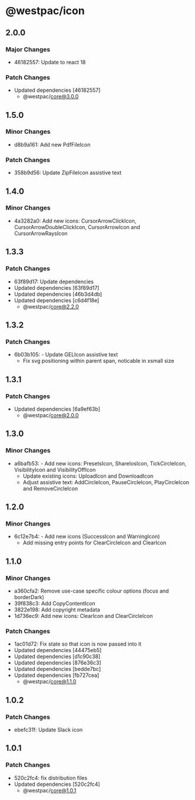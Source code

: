 # @westpac/icon

## 2.0.0

### Major Changes

- 46182557: Update to react 18

### Patch Changes

- Updated dependencies [46182557]
  - @westpac/core@3.0.0

## 1.5.0

### Minor Changes

- d8b9a161: Add new PdfFileIcon

### Patch Changes

- 358b9d56: Update ZipFileIcon assistive text

## 1.4.0

### Minor Changes

- 4a3282a0: Add new icons: CursorArrowClickIcon, CursorArrowDoubleClickIcon, CursorArrowIcon and CursorArrowRaysIcon

## 1.3.3

### Patch Changes

- 63f89d17: Update dependencies
- Updated dependencies [63f89d17]
- Updated dependencies [46b3d4db]
- Updated dependencies [c6d4f18e]
  - @westpac/core@2.2.0

## 1.3.2

### Patch Changes

- 6b03b105: - Update GELIcon assistive text
  - Fix svg positioning within parent span, noticable in xsmall size

## 1.3.1

### Patch Changes

- Updated dependencies [6a9ef63b]
  - @westpac/core@2.0.0

## 1.3.0

### Minor Changes

- a6bafb53: - Add new icons: PresetsIcon, ShareIosIcon, TickCircleIcon, VisibilityIcon and VisibilityOffIcon
  - Update existing icons: UploadIcon and DownloadIcon
  - Adjust assistive text: AddCircleIcon, PauseCircleIcon, PlayCircleIcon and RemoveCircleIcon

## 1.2.0

### Minor Changes

- 6c12e7b4: - Add new icons (SuccessIcon and WarningIcon)
  - Add missing entry points for ClearCircleIcon and ClearIcon

## 1.1.0

### Minor Changes

- a360cfa2: Remove use-case specific colour options (focus and borderDark)
- 39f838c3: Add CopyContentIcon
- 3822e198: Add copyright metadata
- 1d736ec9: Add new icons: ClearIcon and ClearCircleIcon

### Patch Changes

- 1ac01d72: Fix state so that icon is now passed into it
- Updated dependencies [44475eb5]
- Updated dependencies [d1c90c38]
- Updated dependencies [876e36c3]
- Updated dependencies [bedde7bc]
- Updated dependencies [fb727cea]
  - @westpac/core@1.1.0

## 1.0.2

### Patch Changes

- ebefc31f: Update Slack icon

## 1.0.1

### Patch Changes

- 520c2fc4: fix distribution files
- Updated dependencies [520c2fc4]
  - @westpac/core@1.0.1
